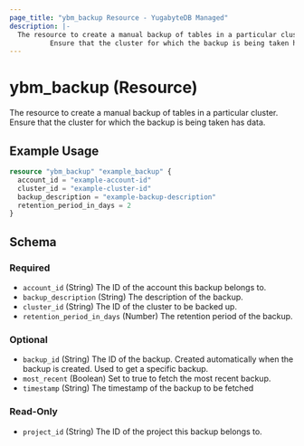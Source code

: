 ```yaml
---
page_title: "ybm_backup Resource - YugabyteDB Managed"
description: |-
  The resource to create a manual backup of tables in a particular cluster.
          Ensure that the cluster for which the backup is being taken has data.
---
```


# ybm_backup (Resource)

The resource to create a manual backup of tables in a particular cluster. 
		Ensure that the cluster for which the backup is being taken has data.


## Example Usage

```terraform
resource "ybm_backup" "example_backup" {
  account_id = "example-account-id"
  cluster_id = "example-cluster-id"
  backup_description = "example-backup-description"
  retention_period_in_days = 2  
}
```

<!-- schema generated by tfplugindocs -->
## Schema

### Required

- `account_id` (String) The ID of the account this backup belongs to.
- `backup_description` (String) The description of the backup.
- `cluster_id` (String) The ID of the cluster to be backed up.
- `retention_period_in_days` (Number) The retention period of the backup.

### Optional

- `backup_id` (String) The ID of the backup. Created automatically when the backup is created. Used to get a specific backup.
- `most_recent` (Boolean) Set to true to fetch the most recent backup.
- `timestamp` (String) The timestamp of the backup to be fetched

### Read-Only

- `project_id` (String) The ID of the project this backup belongs to.
